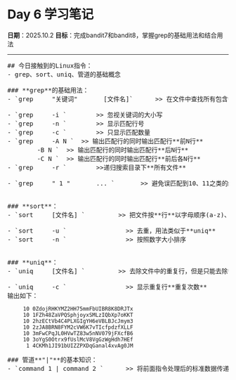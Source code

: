 # Day 6 学习笔记

**日期**：2025.10.2
**目标**：完成bandit7和bandit8，掌握grep的基础用法和结合用法

---

<pre>
## 今日接触到的Linux指令：
- grep、sort、uniq、管道的基础概念

### **grep**的基础用法：
- `grep 	"关键词"		[文件名]`		>> 在文件中查找所有包含**关键词**的行，并展示**整行内容**

- `grep 	-i `		>> 忽视关键词的大小写
- `grep 	-n `		>> 显示匹配行号
- `grep 	-c `		>> 只显示匹配数量
- `grep 	-A N `	>> 输出匹配行的同时输出匹配行**前N行**
		-B N `	>> 输出匹配行的同时输出匹配行**后N行**
		-C N `	>> 输出匹配行的同时输出匹配行**前后各N行**
- `grep 	-r `		>>递归搜索目录下**所有文件**

- `grep 	" 1 "		... `		>> 避免误匹配到10、11之类的结果，精准定位到独立的1


### **sort**：
- `sort 	[文件名] `			>> 把文件按**行**以字母顺序(a-z)、数字顺序(0-9）排列

- `sort 	-u `				>> 去重，用法类似于**uniq**
- `sort 	-n `				>> 按照数字大小排序


### **uniq**：
- `uniq 	[文件名] `			>> 去除文件中的重复行，但是只能去除**相邻重复行**，故一般需要搭配**sort**使用

- `uniq 	-c `				>> 显示重复行**重复次数**
输出如下：
</pre>
```
     10 0ZdojRHKYMZ2HH75mmFbUIBR8K8DRJTx
     10 1FZh48ZaVPQSphjoyxSMLzIQbXp7oKKT
     10 2hzECtVb4C4PLXGIgYH6eVBLBJcJmym3
     10 2zJA8BRN8FYM2cVW6K7vTIcfpdzfXLLF
     10 3mFwCPqJL0HVwTZ83w5nNV079jFXcfB6
     10 3oYgS0Otrx9fUslMcV8VgGzWgHdh7HEf
      1 4CKMh1JI91bUIZZPXDqGanal4xvAg0JM
```


<pre>
### 管道**"|"**的基本知识：
- `command 1 | command 2 `		>> 将前面指令处理后的标准数据传递给后方指令处理
</pre>

